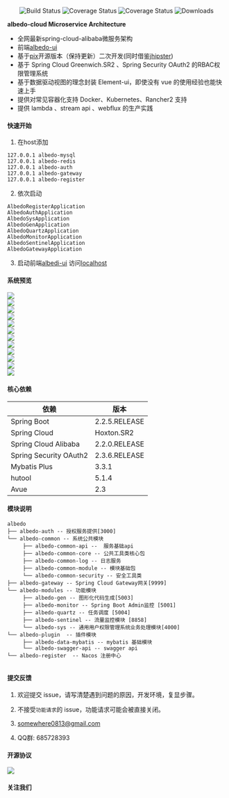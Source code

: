  <p align="center">
  <img src="https://img.shields.io/badge/Avue-2.3-green.svg" alt="Build Status">
   <img src="https://img.shields.io/badge/Spring%20Cloud-Hoxton.SR2-blue.svg" alt="Coverage Status">
   <img src="https://img.shields.io/badge/Spring%20Cloud%20Alibaba-2.2.0.RELEASE-blue.svg" alt="Coverage Status">
   <img src="https://img.shields.io/badge/Spring%20Boot-2.2.5.RELEASE-blue.svg" alt="Downloads">
 </p>  
 
**albedo-cloud Microservice Architecture**
- 全网最新spring-cloud-alibaba微服务架构
- 前端<a href="https://github.com/somowhere/albedo-ui" target="_blank">albedo-ui </a>
- 基于<a href="https://gitee.com/log4j/pig" target="_blank">pix</a>开源版本（保持更新）二次开发(同时借鉴<a href="https://www.jhipster.tech/" target="_blank">jhipster</a>)
- 基于 Spring Cloud Greenwich.SR2 、Spring Security OAuth2 的RBAC权限管理系统  
- 基于数据驱动视图的理念封装 Element-ui，即使没有 vue 的使用经验也能快速上手  
- 提供对常见容器化支持 Docker、Kubernetes、Rancher2 支持  
- 提供 lambda 、stream api 、webflux 的生产实践   

#### 快速开始

1. 在host添加

```
127.0.0.1 albedo-mysql
127.0.0.1 albedo-redis
127.0.0.1 albedo-auth
127.0.0.1 albedo-gateway
127.0.0.1 albedo-register
```

2. 依次启动

```
AlbedoRegisterApplication
AlbedoAuthApplication
AlbedoSysApplication
AlbedoGenApplication
AlbedoQuartzApplication
AlbedoMonitorApplication
AlbedoSentinelApplication
AlbedoGatewayApplication
```
3. 启动前端[albedi-ui](https://github.com/somowhere/albedo-ui) 访问[localhost](http://localhost:4000)

#### 系统预览

![](https://raw.githubusercontent.com/somowhere/albedo-source/master/albedo-cloud/Snipaste_2019-10-10_10-20-37.png)   
![](https://raw.githubusercontent.com/somowhere/albedo-source/master/albedo-cloud/Snipaste_2019-10-10_10-21-13.png)   
![](https://raw.githubusercontent.com/somowhere/albedo-source/master/albedo-cloud/Snipaste_2019-10-10_10-22-00.png)   
![](https://raw.githubusercontent.com/somowhere/albedo-source/master/albedo-cloud/Snipaste_2019-10-10_10-22-14.png)   
![](https://raw.githubusercontent.com/somowhere/albedo-source/master/albedo-cloud/Snipaste_2019-10-10_10-22-36.png)   
![](https://raw.githubusercontent.com/somowhere/albedo-source/master/albedo-cloud/Snipaste_2019-10-10_10-22-57.png)   
![](https://raw.githubusercontent.com/somowhere/albedo-source/master/albedo-cloud/Snipaste_2019-10-10_10-23-22.png)   
![](https://raw.githubusercontent.com/somowhere/albedo-source/master/albedo-cloud/Snipaste_2019-10-10_10-23-35.png)   
![](https://raw.githubusercontent.com/somowhere/albedo-source/master/albedo-cloud/Snipaste_2019-10-10_10-24-07.png)   
![](https://raw.githubusercontent.com/somowhere/albedo-source/master/albedo-cloud/Snipaste_2019-10-10_10-24-21.png)   
![](https://raw.githubusercontent.com/somowhere/albedo-source/master/albedo-cloud/Snipaste_2019-10-10_10-24-41.png)   
![](https://raw.githubusercontent.com/somowhere/albedo-source/master/albedo-cloud/Snipaste_2019-10-10_10-24-54.png)   

#### 核心依赖 


依赖 | 版本
---|---
Spring Boot |  2.2.5.RELEASE  
Spring Cloud | Hoxton.SR2 
Spring Cloud Alibaba | 2.2.0.RELEASE
Spring Security OAuth2 | 2.3.6.RELEASE
Mybatis Plus | 3.3.1
hutool | 5.1.4
Avue | 2.3
   


#### 模块说明
```
albedo
├── albedo-auth -- 授权服务提供[3000]
└── albedo-common -- 系统公共模块 
     ├── albedo-common-api --  服务基础api
     ├── albedo-common-core -- 公共工具类核心包
     ├── albedo-common-log -- 日志服务
     ├── albedo-common-module -- 模块基础包
     └── albedo-common-security -- 安全工具类
├── albedo-gateway -- Spring Cloud Gateway网关[9999]
└── albedo-modules -- 功能模块
     ├── albedo-gen -- 图形化代码生成[5003]
     ├── albedo-monitor -- Spring Boot Admin监控 [5001]
     ├── albedo-quartz -- 任务调度 [5004]
     ├── albedo-sentinel -- 流量监控模块 [8858]
     └── albedo-sys -- 通用用户权限管理系统业务处理模块[4000]
└── albedo-plugin  -- 插件模块 
     ├── albedo-data-mybatis -- mybatis 基础模块
     └── albedo-swagger-api -- swagger api
└── albedo-register  -- Nacos 注册中心
	 
```

#### 提交反馈

1. 欢迎提交 issue，请写清楚遇到问题的原因，开发环境，复显步骤。

2. 不接受`功能请求`的 issue，功能请求可能会被直接关闭。  

3. <a href="mailto:somewhere0813@gmail.com">somewhere0813@gmail.com</a>    

4. QQ群: 685728393 

#### 开源协议


![](https://images.gitee.com/uploads/images/2019/0330/065147_e07bc645_410595.png)


#### 关注我们

